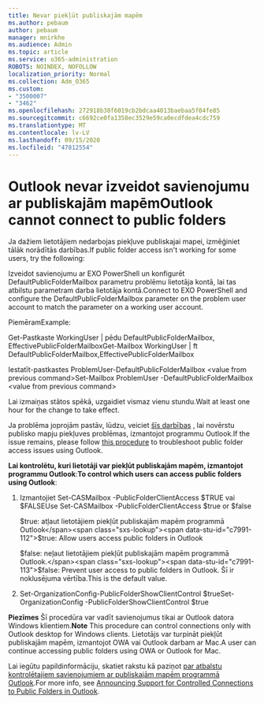 ```yaml
---
title: Nevar piekļūt publiskajām mapēm
ms.author: pebaum
author: pebaum
manager: mnirkhe
ms.audience: Admin
ms.topic: article
ms.service: o365-administration
ROBOTS: NOINDEX, NOFOLLOW
localization_priority: Normal
ms.collection: Adm_O365
ms.custom:
- "3500007"
- "3462"
ms.openlocfilehash: 272918b38f6019cb2bdcaa4013baebaa5f04fe85
ms.sourcegitcommit: c6692ce0fa1358ec3529e59ca0ecdfdea4cdc759
ms.translationtype: MT
ms.contentlocale: lv-LV
ms.lasthandoff: 09/15/2020
ms.locfileid: "47812554"
---
```

# <a name="outlook-cannot-connect-to-public-folders"></a><span data-ttu-id="c7991-102">Outlook nevar izveidot savienojumu ar publiskajām mapēm</span><span class="sxs-lookup"><span data-stu-id="c7991-102">Outlook cannot connect to public folders</span></span>

<span data-ttu-id="c7991-103">Ja dažiem lietotājiem nedarbojas piekļuve publiskajai mapei, izmēģiniet tālāk norādītās darbības.</span><span class="sxs-lookup"><span data-stu-id="c7991-103">If public folder access isn't working for some users, try the following:</span></span>

<span data-ttu-id="c7991-104">Izveidot savienojumu ar EXO PowerShell un konfigurēt DefaultPublicFolderMailbox parametru problēmu lietotāja kontā, lai tas atbilstu parametram darba lietotāja kontā.</span><span class="sxs-lookup"><span data-stu-id="c7991-104">Connect to EXO PowerShell and configure the DefaultPublicFolderMailbox parameter on the problem user account to match the parameter on a working user account.</span></span>

<span data-ttu-id="c7991-105">Piemēram</span><span class="sxs-lookup"><span data-stu-id="c7991-105">Example:</span></span>

<span data-ttu-id="c7991-106">Get-Pastkaste WorkingUser | pēdu DefaultPublicFolderMailbox, EffectivePublicFolderMailbox</span><span class="sxs-lookup"><span data-stu-id="c7991-106">Get-Mailbox WorkingUser | ft DefaultPublicFolderMailbox,EffectivePublicFolderMailbox</span></span>

<span data-ttu-id="c7991-107">Iestatīt-pastkastes ProblemUser-DefaultPublicFolderMailbox \<value from previous command></span><span class="sxs-lookup"><span data-stu-id="c7991-107">Set-Mailbox ProblemUser -DefaultPublicFolderMailbox \<value from previous command></span></span>

<span data-ttu-id="c7991-108">Lai izmaiņas stātos spēkā, uzgaidiet vismaz vienu stundu.</span><span class="sxs-lookup"><span data-stu-id="c7991-108">Wait at least one hour for the change to take effect.</span></span>

<span data-ttu-id="c7991-109">Ja problēma joprojām pastāv, lūdzu, veiciet [šīs darbības](https://aka.ms/pfcte) , lai novērstu publisko mapju piekļuves problēmas, izmantojot programmu Outlook.</span><span class="sxs-lookup"><span data-stu-id="c7991-109">If the issue remains, please follow [this procedure](https://aka.ms/pfcte) to troubleshoot public folder access issues using Outlook.</span></span>
 
<span data-ttu-id="c7991-110">**Lai kontrolētu, kuri lietotāji var piekļūt publiskajām mapēm, izmantojot programmu Outlook**:</span><span class="sxs-lookup"><span data-stu-id="c7991-110">**To control which users can access public folders using Outlook**:</span></span>

1.  <span data-ttu-id="c7991-111">Izmantojiet Set-CASMailbox <mailboxname> -PublicFolderClientAccess $TRUE vai $FALSE</span><span class="sxs-lookup"><span data-stu-id="c7991-111">Use Set-CASMailbox <mailboxname> -PublicFolderClientAccess $true or $false</span></span>  
      
    <span data-ttu-id="c7991-112">$true: atļaut lietotājiem piekļūt publiskajām mapēm programmā Outlook</span><span class="sxs-lookup"><span data-stu-id="c7991-112">$true: Allow users access public folders in Outlook</span></span>  
      
    <span data-ttu-id="c7991-113">$false: neļaut lietotājiem piekļūt publiskajām mapēm programmā Outlook.</span><span class="sxs-lookup"><span data-stu-id="c7991-113">$false: Prevent user access to public folders in Outlook.</span></span> <span data-ttu-id="c7991-114">Šī ir noklusējuma vērtība.</span><span class="sxs-lookup"><span data-stu-id="c7991-114">This is the default value.</span></span>  
        
2.  <span data-ttu-id="c7991-115">Set-OrganizationConfig-PublicFolderShowClientControl $true</span><span class="sxs-lookup"><span data-stu-id="c7991-115">Set-OrganizationConfig -PublicFolderShowClientControl $true</span></span>   
      
<span data-ttu-id="c7991-116">**Piezīmes** Šī procedūra var vadīt savienojumus tikai ar Outlook datora Windows klientiem.</span><span class="sxs-lookup"><span data-stu-id="c7991-116">**Note** This procedure can control connections only with Outlook desktop for Windows clients.</span></span> <span data-ttu-id="c7991-117">Lietotājs var turpināt piekļūt publiskajām mapēm, izmantojot OWA vai Outlook darbam ar Mac.</span><span class="sxs-lookup"><span data-stu-id="c7991-117">A user can continue accessing public folders using OWA or Outlook for Mac.</span></span>
 
<span data-ttu-id="c7991-118">Lai iegūtu papildinformāciju, skatiet rakstu kā paziņot [par atbalstu kontrolētajiem savienojumiem ar publiskajām mapēm programmā Outlook](https://aka.ms/controlpf).</span><span class="sxs-lookup"><span data-stu-id="c7991-118">For more info, see [Announcing Support for Controlled Connections to Public Folders in Outlook](https://aka.ms/controlpf).</span></span>